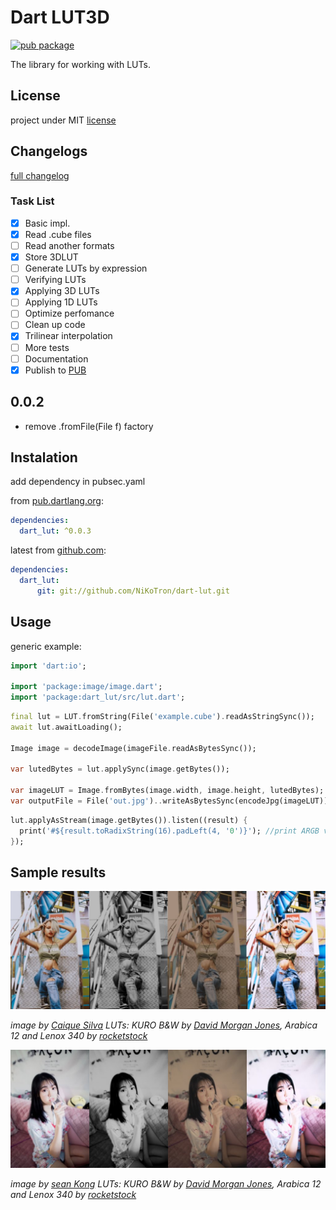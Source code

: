 # Dart LUT3D

[![pub package][pub-badge]][pub-repo]

The library for working with LUTs.

## License

project under MIT [license][license]

## Changelogs

[full changelog][changelog]

### Task List

- [x] Basic impl.
- [x] Read .cube files
- [ ] Read another formats
- [x] Store 3DLUT
- [ ] Generate LUTs by expression
- [ ] Verifying LUTs
- [x] Applying 3D LUTs
- [ ] Applying 1D LUTs
- [ ] Optimize perfomance
- [ ] Clean up code
- [x] Trilinear interpolation
- [ ] More tests
- [ ] Documentation
- [x] Publish to [PUB][pub-repo]

## 0.0.2

- remove .fromFile(File f) factory

## Instalation

add dependency in pubsec.yaml

from [pub.dartlang.org][pub-repo]:

```yaml
dependencies:
  dart_lut: ^0.0.3
```

latest from [github.com][github-repo]:

```yaml
dependencies:
  dart_lut:
      git: git://github.com/NiKoTron/dart-lut.git
```

## Usage

generic example:

```dart
import 'dart:io';

import 'package:image/image.dart';
import 'package:dart_lut/src/lut.dart';
```
```dart
final lut = LUT.fromString(File('example.cube').readAsStringSync());
await lut.awaitLoading();

Image image = decodeImage(imageFile.readAsBytesSync());

var lutedBytes = lut.applySync(image.getBytes());

var imageLUT = Image.fromBytes(image.width, image.height, lutedBytes);
var outputFile = File('out.jpg')..writeAsBytesSync(encodeJpg(imageLUT));
```

```dart
lut.applyAsStream(image.getBytes()).listen((result) {
  print('#${result.toRadixString(16).padLeft(4, '0')}'); //print ARGB value after applying LUT in HEX format
});
```

## Sample results

![Photo by Caique Silva on Unsplash][caique-silva-preview]

*image by [Caique Silva][caique-silva-page] LUTs: KURO B&W by [David Morgan Jones][david-morgan-jones-bw-free], Arabica 12 and Lenox 340 by [rocketstock][rocket-stock-35-free]*

![Photo by sean Kong on Unsplash][sean-kong-preview]

*image by [sean Kong][sean-kong-page] LUTs: KURO B&W by [David Morgan Jones][david-morgan-jones-bw-free], Arabica 12 and Lenox 340 by [rocketstock][rocket-stock-35-free]*

[license]: LICENSE
[changelog]: CHANGELOG.md
[pub-repo]: https://pub.dartlang.org/packages/dart_lut
[pub-badge]: https://img.shields.io/pub/v/dart_lut.svg
[github-repo]: https://github.com/NiKoTron/dart-lut

[caique-silva-preview]: img/caique-silva-merge-small.jpg "Photo by Caique Silva on Unsplash"
[caique-silva-page]: https://unsplash.com/@caiqueportraits?utm_medium=referral&utm_campaign=photographer-credit&utm_content=creditBadge

[sean-kong-preview]: img/sean-kong-merged-small.jpg "Photo by sean Kong on Unsplash"
[sean-kong-page]: https://unsplash.com/@seankkkkkkkkkkkkkk?utm_medium=referral&utm_campaign=photographer-credit&utm_content=creditBadge

[david-morgan-jones-bw-free]: https://davidmorganjones.net/blog/kuro-lut-free-dramatic-black-and-white-lut/
[rocket-stock-35-free]: https://www.rocketstock.com/free-after-effects-templates/35-free-luts-for-color-grading-videos/
